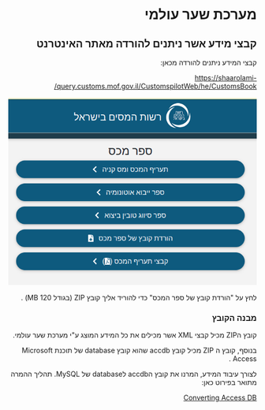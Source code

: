 <div dir="rtl">


#  מערכת שער עולמי

##  קבצי מידע אשר ניתנים להורדה מאתר האינטרנט

קבצי המידע ניתנים להורדה מכאן:

https://shaarolami-query.customs.mof.gov.il/CustomspilotWeb/he/CustomsBook/


![img.png](img01.png)


לחץ על "הורדת קובץ של ספר המכס" כדי להוריד אליך קובץ ZIP
(בגודל 120 MB) .

### מבנה הקובץ

קובץ הZIP מכיל קבצי XML אשר מכילים את כל המידע המוצג ע"י מערכת שער עולמי. 

בנוסף, קובץ ה ZIP מכיל קובץ accdb שהוא קובץ database של תוכנת Microsoft Access .

לצורך עיבוד המידע, המרנו את קובץ הaccdb לdatabase של MySQL. תהליך ההמרה מתואר בפירוט כאן:

[Converting Access DB](https://github.com/evyatark/Customs_Book/tree/master/AccessDB)
